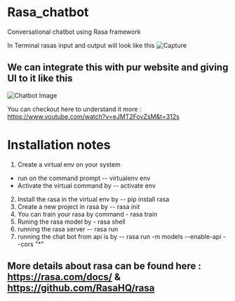 
# Rasa_chatbot
Conversational chatbot using Rasa framework

In Terminal rasas input and output will look like this
![Capture](https://user-images.githubusercontent.com/23051888/123743816-6c305680-d8cb-11eb-950f-51370089dd02.PNG)


## We can integrate this with pur website and giving UI to it like this 

![Chatbot Image](https://user-images.githubusercontent.com/23051888/123742442-43a75d00-d8c9-11eb-9bd2-557027df24d5.PNG)

You can checkout here to understand it more : https://www.youtube.com/watch?v=eJMT2FovZsM&t=312s

# Installation notes

1. Create a virtual env on your system 
  * run on the command prompt -- virtualenv env
  * Activate the virtual command by -- activate env
2. Install the rasa in the virtual env by -- pip install rasa
3. Create a new project in rasa by -- rasa init
4. You can train your rasa by command - rasa train
5. Runing the rasa model by - rasa shell
6. running the rasa server -- rasa run 
7. running the chat bot from api is by -- rasa run -m models --enable-api --cors "*"

## More details about rasa can be found here : https://rasa.com/docs/ & https://github.com/RasaHQ/rasa
